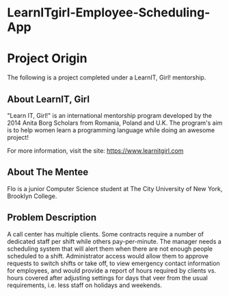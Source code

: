 # LearnITgirl-Employee-Scheduling-App

Project Origin
==============
The following is a project completed under a LearnIT, Girl! mentorship.

About LearnIT, Girl
--------------------

 "Learn IT, Girl!" is an international mentorship program developed by the 2014 Anita Borg Scholars from Romania, Poland and U.K. The program's aim is to help women learn a programming language while doing an awesome project!

 For more information, visit the site:
    https://www.learnitgirl.com

About The Mentee
-----------------
Flo is a junior Computer Science student at The City University of New York, Brooklyn College.


Problem Description
-------------------

A call center has multiple clients. Some contracts require a number of dedicated staff per shift while others pay-per-minute.  The manager needs a scheduling system that will alert them when there are not enough people scheduled to a shift.  Administrator access would allow them to approve requests to switch shifts or take off, to view emergency contact information for employees, and would provide a report of hours required by clients vs. hours covered after adjusting settings for days that veer from the usual requirements, i.e. less staff on holidays and weekends.
